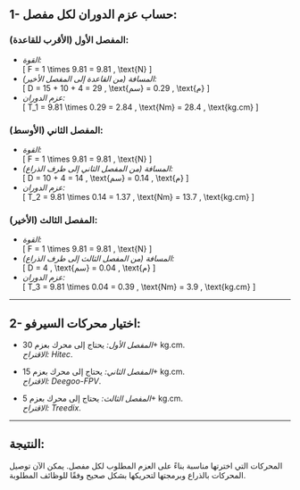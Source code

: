 ## 1- حساب عزم الدوران لكل مفصل:

### المفصل الأول (الأقرب للقاعدة):
- *القوة:*  
  \[
  F = 1 \times 9.81 = 9.81 \, \text{N}
  \]
- *المسافة (من القاعدة إلى المفصل الأخير):*  
  \[
  D = 15 + 10 + 4 = 29 \, \text{سم} = 0.29 \, \text{م}
  \]
- *عزم الدوران:*  
  \[
  T_1 = 9.81 \times 0.29 = 2.84 \, \text{Nm} = 28.4 \, \text{kg.cm}
  \]

### المفصل الثاني (الأوسط):
- *القوة:*  
  \[
  F = 1 \times 9.81 = 9.81 \, \text{N}
  \]
- *المسافة (من المفصل الثاني إلى طرف الذراع):*  
  \[
  D = 10 + 4 = 14 \, \text{سم} = 0.14 \, \text{م}
  \]
- *عزم الدوران:*  
  \[
  T_2 = 9.81 \times 0.14 = 1.37 \, \text{Nm} = 13.7 \, \text{kg.cm}
  \]

### المفصل الثالث (الأخير):
- *القوة:*  
  \[
  F = 1 \times 9.81 = 9.81 \, \text{N}
  \]
- *المسافة (من المفصل الثالث إلى طرف الذراع):*  
  \[
  D = 4 \, \text{سم} = 0.04 \, \text{م}
  \]
- *عزم الدوران:*  
  \[
  T_3 = 9.81 \times 0.04 = 0.39 \, \text{Nm} = 3.9 \, \text{kg.cm}
  \]

---

## 2- اختيار محركات السيرفو:

- *المفصل الأول:* يحتاج إلى محرك بعزم 30+ kg.cm.  
  *الاقتراح:* *Hitec*.

- *المفصل الثاني:* يحتاج إلى محرك بعزم 15+ kg.cm.  
  *الاقتراح:* *Deegoo-FPV*.

- *المفصل الثالث:* يحتاج إلى محرك بعزم 5+ kg.cm.  
  *الاقتراح:* *Treedix*.

---

## النتيجة:
المحركات التي اخترتها مناسبة بناءً على العزم المطلوب لكل مفصل. يمكن الآن توصيل المحركات بالذراع وبرمجتها لتحريكها بشكل صحيح وفقًا للوظائف المطلوبة.
